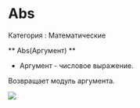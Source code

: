 ﻿
# Abs

Категория : Математические

** Abs(Аргумент) **

* Аргумент - числовое выражение.

Возвращает модуль аргумента.

![](/mediatag>Математические)

